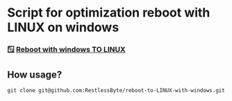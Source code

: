 #  Script for optimization reboot with **LINUX** on  windows
### 🪟 [**Reboot with windows TO LINUX**](https://github.com/RestlessByte/reboot-to-windows-with-LINUX)

## How usage?

```shell 
git clone git@github.com:RestlessByte/reboot-to-LINUX-with-windows.git
```